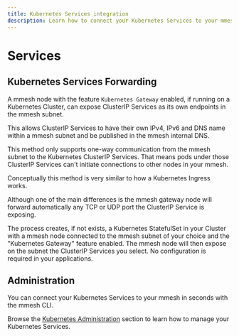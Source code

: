```yaml
---
title: Kubernetes Services integration
description: Learn how to connect your Kubernetes Services to your mmesh virtual private topology without adding a single line of code or configuration.
---
```


# Services

## Kubernetes Services Forwarding

A mmesh node with the feature `Kubernetes Gateway` enabled, if running on a Kubernetes Cluster, can expose ClusterIP Services as its own endpoints in the mmesh subnet.

This allows ClusterIP Services to have their own IPv4, IPv6 and DNS name within a mmesh subnet and be published in the mmesh internal DNS.

This method only supports one-way communication from the mmesh subnet to the Kubernetes ClusterIP Services. That means pods under those ClusterIP Services can't initiate connections to other nodes in your mmesh.

Conceptually this method is very similar to how a Kubernetes Ingress works.

Although one of the main differences is the mmesh gateway node will forward automatically any TCP or UDP port the ClusterIP Service is exposing.

The process creates, if not exists, a Kubernetes StatefulSet in your Cluster with a mmesh node connected to the mmesh subnet of your choice and the "Kubernetes Gateway" feature enabled. The mmesh node will then expose on the subnet the ClusterIP Services you select. No configuration is required in your applications.

## Administration

You can connect your Kubernetes Services to your mmesh in seconds with the mmesh CLI.

Browse the [Kubernetes Administration](/docs/platform/administration/kubernetes/) section
to learn how to manage your Kubernetes Services.
